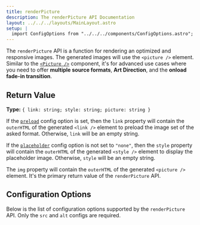 ```yaml
---
title: renderPicture
description: The renderPicture API Documentation
layout: ../../../layouts/MainLayout.astro
setup: |
  import ConfigOptions from "../../../components/ConfigOptions.astro";
---
```


The `renderPicture` API is a function for rendering an optimized and responsive images. The generated images will use the `<picture />` element. Similar to the [`<Picture />`](/en/components/Picture) component, it's for advanced use cases where you need to offer **multiple source formats**, **Art Direction**, and the **onload fade-in transition**.

## Return Value

**Type:** `{ link: string; style: string; picture: string }`

If the [`preload`](#preload) config option is set, then the `link` property will contain the `outerHTML` of the generated `<link />` element to preload the image set of the asked format. Otherwise, `link` will be an empty string.

If the [`placeholder`](#placeholder) config option is not set to `"none"`, then the `style` property will contain the `outerHTML` of the generated `<style />` element to display the placeholder image. Otherwise, `style` will be an empty string.

The `img` property will contain the `outerHTML` of the generated `<picture />` element. It's the primary return value of the `renderPicture` API.

## Configuration Options

Below is the list of configuration options supported by the `renderPicture` API. Only the `src` and `alt` configs are required.

<ConfigOptions api="renderPicture" />

